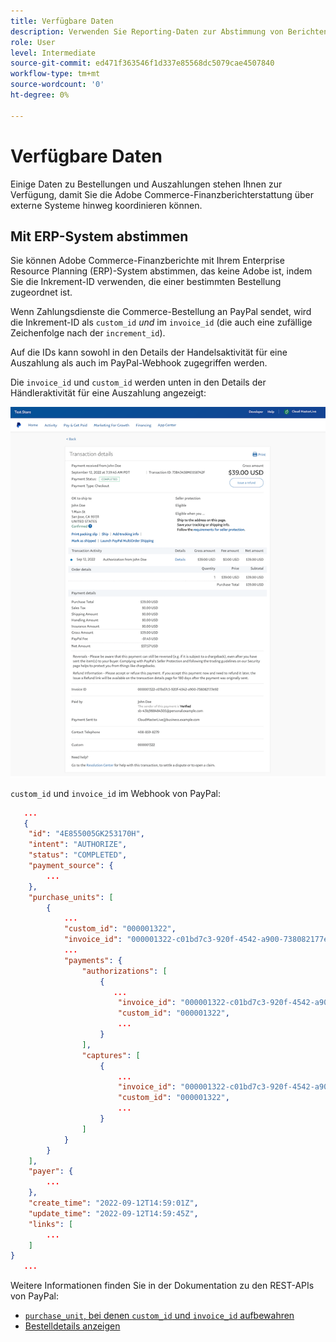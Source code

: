 ```yaml
---
title: Verfügbare Daten
description: Verwenden Sie Reporting-Daten zur Abstimmung von Berichten mit Nicht-Commerce-Systemen.
role: User
level: Intermediate
source-git-commit: ed471f363546f1d337e85568dc5079cae4507840
workflow-type: tm+mt
source-wordcount: '0'
ht-degree: 0%

---
```


# Verfügbare Daten

Einige Daten zu Bestellungen und Auszahlungen stehen Ihnen zur Verfügung, damit Sie die Adobe Commerce-Finanzberichterstattung über externe Systeme hinweg koordinieren können.

## Mit ERP-System abstimmen

Sie können Adobe Commerce-Finanzberichte mit Ihrem Enterprise Resource Planning (ERP)-System abstimmen, das keine Adobe ist, indem Sie die Inkrement-ID verwenden, die einer bestimmten Bestellung zugeordnet ist.

Wenn Zahlungsdienste die Commerce-Bestellung an PayPal sendet, wird die Inkrement-ID als `custom_id` _und_ im `invoice_id` (die auch eine zufällige Zeichenfolge nach der `increment_id`).

Auf die IDs kann sowohl in den Details der Handelsaktivität für eine Auszahlung als auch im PayPal-Webhook zugegriffen werden.

Die `invoice_id` und `custom_id` werden unten in den Details der Händleraktivität für eine Auszahlung angezeigt:

![`custom_id` im Detail der Handelsaktivität](assets/merchant-activity-ids.png)

`custom_id` und `invoice_id` im Webhook von PayPal:

```json
   ...
   {
    "id": "4E855005GK253170H",
    "intent": "AUTHORIZE",
    "status": "COMPLETED",
    "payment_source": {
        ...
    },
    "purchase_units": [
        {
            ...
            "custom_id": "000001322",
            "invoice_id": "000001322-c01bd7c3-920f-4542-a900-738082177e92",
            ...
            "payments": {
                "authorizations": [
                    {
                       ...
                        "invoice_id": "000001322-c01bd7c3-920f-4542-a900-738082177e92",
                        "custom_id": "000001322",
                        ...
                    }
                ],
                "captures": [
                    {
                        ...
                        "invoice_id": "000001322-c01bd7c3-920f-4542-a900-738082177e92",
                        "custom_id": "000001322",
                        ...
                    }
                ]
            }
        }
    ],
    "payer": {
        ...
    },
    "create_time": "2022-09-12T14:59:01Z",
    "update_time": "2022-09-12T14:59:45Z",
    "links": [
        ...
    ]
}
   ...
```

Weitere Informationen finden Sie in der Dokumentation zu den REST-APIs von PayPal:

* [`purchase_unit`, bei denen `custom_id` und `invoice_id` aufbewahren](https://developer.paypal.com/docs/api/orders/v2/#definition-purchase_unit:~:text=Read%20only.-,purchase_unit,-Collapse)
* [Bestelldetails anzeigen](https://developer.paypal.com/docs/api/orders/v2/#orders_get)
